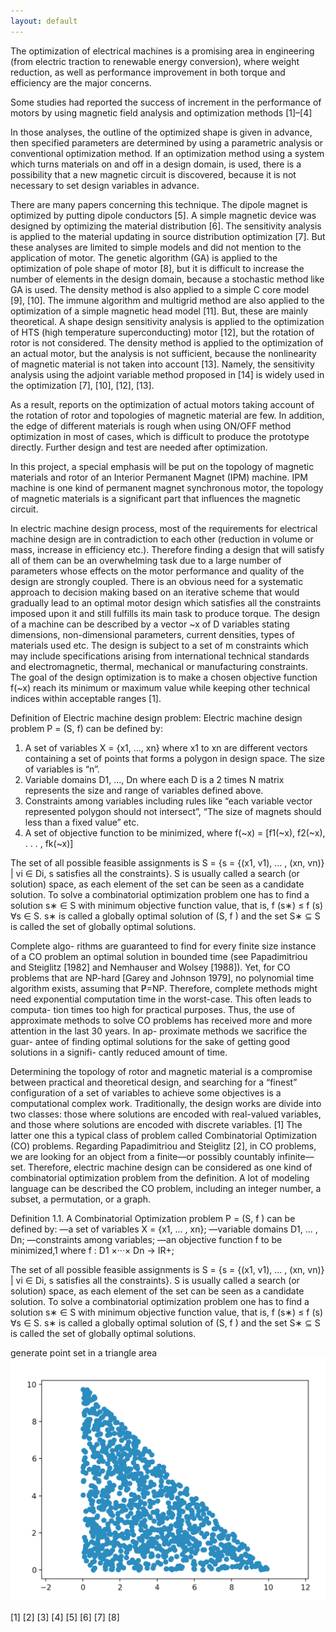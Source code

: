 ```yaml
---
layout: default
---
```


The optimization of electrical machines is a promising area in engineering (from electric traction to renewable energy conversion), where weight reduction, as well as performance improvement in both torque and efficiency are the major concerns.

Some studies had reported the success of increment in the performance of motors by using magnetic field analysis and optimization methods [1]–[4]

In those analyses, the outline of the optimized shape is given in advance, then specified parameters are determined by using a parametric analysis or conventional optimization method. If an optimization method using a system which turns materials on and off in a design domain, is used, there is a possibility that a new magnetic circuit is discovered, because it is not necessary to set design variables in advance.

There are many papers concerning this technique. The dipole magnet is optimized by putting dipole conductors [5]. A simple magnetic device was designed by optimizing the material distribution [6]. The sensitivity analysis is applied to the material updating in source distribution optimization [7]. But these analyses are limited to simple models and did not mention to the application of motor. The genetic algorithm (GA) is applied to the optimization of pole shape of motor [8], but it is difficult to increase the number of elements in the design domain, because a stochastic method like GA is used. The density method is also applied to a simple C core model [9], [10]. The immune algorithm and multigrid method are also applied to the optimization of a simple magnetic head model [11]. But, these are mainly theoretical. A shape design sensitivity analysis is applied to the optimization of HTS (high temperature superconducting) motor [12], but the rotation of rotor is not considered. The density method is applied to the optimization of an actual motor, but the analysis is not sufficient, because the nonlinearity of magnetic material is not taken into account [13]. Namely, the sensitivity analysis using the adjoint variable method proposed in [14] is widely used in the optimization [7], [10], [12], [13]. 

As a result, reports on the optimization of actual motors taking account of the rotation of rotor and topologies of magnetic material are few. In addition, the edge of different materials is rough when using ON/OFF method optimization in most of cases, which is difficult to produce the prototype directly. Further design and test are needed after optimization.

In this project, a special emphasis will be put on the topology of magnetic materials and rotor of an Interior Permanent Magnet (IPM) machine. IPM machine is one kind of permanent magnet synchronous motor, the topology of magnetic materials is a significant part that influences the magnetic circuit. 

In electric machine design process, most of the requirements for electrical machine design are in contradiction to each other (reduction in volume or mass, increase in efficiency etc.). 
Therefore finding a design that will satisfy all of them can be an overwhelming task due to a large number of parameters whose effects on the motor performance and quality of the design are strongly coupled. 
There is an obvious need for a systematic approach to decision making based on an iterative scheme that would gradually lead to an optimal motor design which satisfies all the constraints imposed upon it and still fulfills its main task to produce torque. 
The design of a machine can be described by a vector ~x of D variables stating dimensions, non-dimensional parameters, current densities, types of materials used etc. 
The design is subject to a set of m constraints which may include specifications arising from international technical standards and electromagnetic, thermal, mechanical or manufacturing constraints. 
The goal of the design optimization is to make a chosen objective function f(~x) reach its minimum or maximum value while keeping other technical indices within acceptable ranges [1].

Definition of Electric machine design problem:
Electric machine design problem P = (S, f) can be defined by:
1.	A set of variables X = {x1, …, xn} where x1 to xn are different vectors containing a set of points that forms a polygon in design space. The size of variables is “n”.
2.	Variable domains D1, …, Dn where each D is a 2 times N matrix represents the size and range of variables defined above.
3.	Constraints among variables including rules like “each variable vector represented polygon should not intersect”, “The size of magnets should less than a fixed value” etc.
4.	A set of objective function to be minimized, where 
f(~x) = [f1(~x), f2(~x), . . . , fk(~x)]

The set of all possible feasible assignments is 
S = {s = {(x1, v1), ... , (xn, vn)} | vi ∈ Di, s satisfies all the constraints}. 
S is usually called a search (or solution) space, as each element of the set can be seen as a candidate solution. To solve a combinatorial optimization problem one has to find a solution s∗ ∈ S with minimum objective function value, that is, f (s∗) ≤ f (s) ∀s ∈ S. s∗ is called a globally optimal solution of (S, f ) and the set S∗ ⊆ S is called the set of globally optimal solutions.


Complete algo- rithms are guaranteed to find for every finite size instance of a CO problem an optimal solution in bounded time (see Papadimitriou and Steiglitz [1982] and Nemhauser and Wolsey [1988]). Yet, for CO problems that are NP-hard [Garey and Johnson 1979], no polynomial time algorithm exists, assuming that P̸=NP. Therefore, complete methods might need exponential computation time in the worst-case. This often leads to computa- tion times too high for practical purposes. Thus, the use of approximate methods to solve CO problems has received more and more attention in the last 30 years. In ap- proximate methods we sacrifice the guar- antee of finding optimal solutions for the sake of getting good solutions in a signifi- cantly reduced amount of time. 

Determining the topology of rotor and magnetic material is a compromise between practical and theoretical design, and searching for a “finest” configuration of a set of variables to achieve some objectives is a computational complex work. Traditionally, the design works are divide into two classes: those where solutions are encoded with real-valued variables, and those where solutions are encoded with discrete variables. [1] The latter one this a typical class of problem called Combinatorial Optimization (CO) problems. Regarding Papadimitriou and Steiglitz [2], in CO problems, we are looking for an object from a finite—or possibly countably infinite—set. 
Therefore, electric machine design can be considered as one kind of combinatorial optimization problem from the definition. 
A lot of modeling language can be described the CO problem, including an integer number, a subset, a permutation, or a graph.


Definition 1.1. A Combinatorial Optimization problem P = (S, f ) can be defined by: —a set of variables X = {x1, ... , xn}; 
—variable domains D1, ... , Dn; 
—constraints among variables; 
—an objective function f to be minimized,1 where f : D1 ×···× Dn → IR+; 

The set of all possible feasible assignments is 
S = {s = {(x1, v1), ... , (xn, vn)} | vi ∈ Di, s satisfies all the constraints}. 
S is usually called a search (or solution) space, as each element of the set can be seen as a candidate solution. To solve a combinatorial optimization problem one has to find a solution s∗ ∈ S with minimum objective function value, that is, f (s∗) ≤ f (s) ∀s ∈ S. s∗ is called a globally optimal solution of (S, f ) and the set S∗ ⊆ S is called the set of globally optimal solutions.

generate point set in a triangle area
![My helpful screenshot](imgs/ss1.png)

[1]
[2]
[3]
[4]
[5]
[6]
[7]
[8]